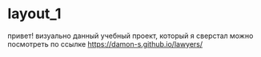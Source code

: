 # layout_1

привет! визуально данный учебный проект, который я сверстал можно посмотреть по ссылке https://damon-s.github.io/lawyers/

